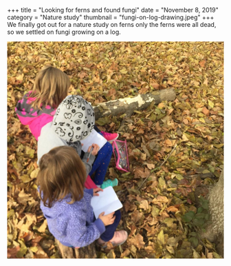 +++
title = "Looking for ferns and found fungi"
date = "November 8, 2019"
category = "Nature study"
thumbnail = "fungi-on-log-drawing.jpeg"
+++
We finally got out for a nature study on ferns only the ferns were all dead, so we settled on fungi growing on a log.

![Feverishly sketching the fungi](drawing-in-nature-study-books.jpeg "Feverishly sketching the fungi")

